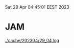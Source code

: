 Sat 29 Apr 04:45:01 EEST 2023
# JAM
<a href='./cache/202304/29_04.log'>./cache/202304/29_04.log</a>
